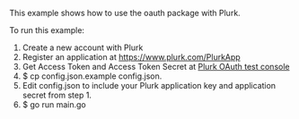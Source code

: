 This example shows how to use the oauth package with Plurk.

To run this example:

1. Create a new account with Plurk
2. Register an application at https://www.plurk.com/PlurkApp
3. Get Access Token and Access Token Secret at [Plurk OAuth test console](https://www.plurk.com/OAuth/test)
4. $ cp config.json.example config.json.
5. Edit config.json to include your Plurk application key and application secret from step 1.
6. $ go run main.go
